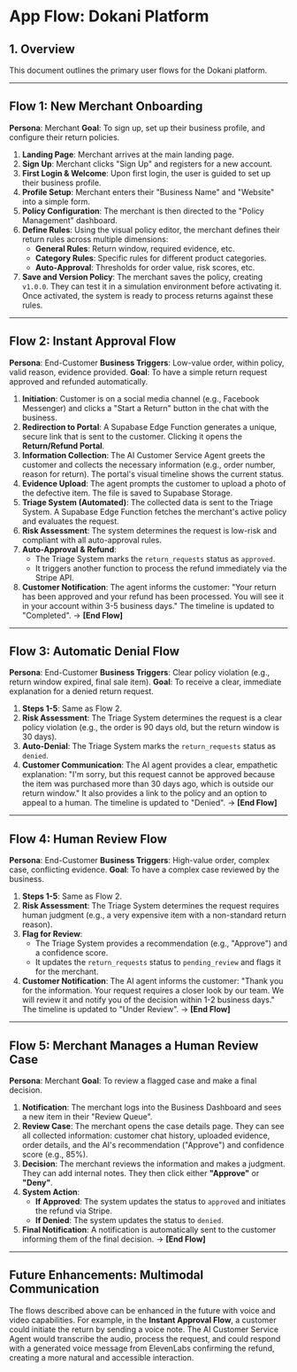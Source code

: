 # App Flow: Dokani Platform

## 1. Overview
This document outlines the primary user flows for the Dokani platform.

---

## Flow 1: New Merchant Onboarding

**Persona**: Merchant
**Goal**: To sign up, set up their business profile, and configure their return policies.

1.  **Landing Page**: Merchant arrives at the main landing page.
2.  **Sign Up**: Merchant clicks "Sign Up" and registers for a new account.
3.  **First Login & Welcome**: Upon first login, the user is guided to set up their business profile.
4.  **Profile Setup**: Merchant enters their "Business Name" and "Website" into a simple form.
5.  **Policy Configuration**: The merchant is then directed to the "Policy Management" dashboard.
6.  **Define Rules**: Using the visual policy editor, the merchant defines their return rules across multiple dimensions:
    - **General Rules**: Return window, required evidence, etc.
    - **Category Rules**: Specific rules for different product categories.
    - **Auto-Approval**: Thresholds for order value, risk scores, etc.
7.  **Save and Version Policy**: The merchant saves the policy, creating `v1.0.0`. They can test it in a simulation environment before activating it. Once activated, the system is ready to process returns against these rules.

---

## Flow 2: Instant Approval Flow

**Persona**: End-Customer
**Business Triggers**: Low-value order, within policy, valid reason, evidence provided.
**Goal**: To have a simple return request approved and refunded automatically.

1.  **Initiation**: Customer is on a social media channel (e.g., Facebook Messenger) and clicks a "Start a Return" button in the chat with the business.
2.  **Redirection to Portal**: A Supabase Edge Function generates a unique, secure link that is sent to the customer. Clicking it opens the **Return/Refund Portal**.
3.  **Information Collection**: The AI Customer Service Agent greets the customer and collects the necessary information (e.g., order number, reason for return). The portal's visual timeline shows the current status.
4.  **Evidence Upload**: The agent prompts the customer to upload a photo of the defective item. The file is saved to Supabase Storage.
5.  **Triage System (Automated)**: The collected data is sent to the Triage System. A Supabase Edge Function fetches the merchant's active policy and evaluates the request.
6.  **Risk Assessment**: The system determines the request is low-risk and compliant with all auto-approval rules.
7.  **Auto-Approval & Refund**:
    - The Triage System marks the `return_requests` status as `approved`.
    - It triggers another function to process the refund immediately via the Stripe API.
8.  **Customer Notification**: The agent informs the customer: "Your return has been approved and your refund has been processed. You will see it in your account within 3-5 business days." The timeline is updated to "Completed". -> **[End Flow]**

---

## Flow 3: Automatic Denial Flow

**Persona**: End-Customer
**Business Triggers**: Clear policy violation (e.g., return window expired, final sale item).
**Goal**: To receive a clear, immediate explanation for a denied return request.

1.  **Steps 1-5**: Same as Flow 2.
2.  **Risk Assessment**: The Triage System determines the request is a clear policy violation (e.g., the order is 90 days old, but the return window is 30 days).
3.  **Auto-Denial**: The Triage System marks the `return_requests` status as `denied`.
4.  **Customer Communication**: The AI agent provides a clear, empathetic explanation: "I'm sorry, but this request cannot be approved because the item was purchased more than 30 days ago, which is outside our return window." It also provides a link to the policy and an option to appeal to a human. The timeline is updated to "Denied". -> **[End Flow]**

---

## Flow 4: Human Review Flow

**Persona**: End-Customer
**Business Triggers**: High-value order, complex case, conflicting evidence.
**Goal**: To have a complex case reviewed by the business.

1.  **Steps 1-5**: Same as Flow 2.
2.  **Risk Assessment**: The Triage System determines the request requires human judgment (e.g., a very expensive item with a non-standard return reason).
3.  **Flag for Review**:
    - The Triage System provides a recommendation (e.g., "Approve") and a confidence score.
    - It updates the `return_requests` status to `pending_review` and flags it for the merchant.
4.  **Customer Notification**: The AI agent informs the customer: "Thank you for the information. Your request requires a closer look by our team. We will review it and notify you of the decision within 1-2 business days." The timeline is updated to "Under Review". -> **[End Flow]**

---

## Flow 5: Merchant Manages a Human Review Case

**Persona**: Merchant
**Goal**: To review a flagged case and make a final decision.

1.  **Notification**: The merchant logs into the Business Dashboard and sees a new item in their "Review Queue".
2.  **Review Case**: The merchant opens the case details page. They can see all collected information: customer chat history, uploaded evidence, order details, and the AI's recommendation ("Approve") and confidence score (e.g., 85%).
3.  **Decision**: The merchant reviews the information and makes a judgment. They can add internal notes. They then click either **"Approve"** or **"Deny"**.
4.  **System Action**:
    - **If Approved**: The system updates the status to `approved` and initiates the refund via Stripe.
    - **If Denied**: The system updates the status to `denied`.
5.  **Final Notification**: A notification is automatically sent to the customer informing them of the final decision. -> **[End Flow]**

---

## Future Enhancements: Multimodal Communication

The flows described above can be enhanced in the future with voice and video capabilities. For example, in the **Instant Approval Flow**, a customer could initiate the return by sending a voice note. The AI Customer Service Agent would transcribe the audio, process the request, and could respond with a generated voice message from ElevenLabs confirming the refund, creating a more natural and accessible interaction.